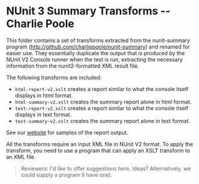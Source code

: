 # NUnit 3 Summary Transforms -- Charlie Poole

This folder contains a set of transforms extracted from the nunit-summary program (http://github.com/charliepoole/nunit-summary) and renamed for easier use. They essentially duplicate the output that is produced by the NUnit V2 Console runner when the test is run, extracting the necessary information from the nunit2-formatted XML result file.

The following transforms are included:

* `html-report-v2.xslt` creates a report similar to what the console itself displays in html format.
* `html-summary-v2.xslt` creates the summary report alone in html format.
* `text-report-v2.xslt` creates a report similar to what the console itself displays in text format.
* `text-summary-v2.xslt` creates the summary report alone in text format.

See our [website](http://nunit.org/nunit-summary) for samples of the report output.

All the transforms require an input XML file in NUnit V2 format. To apply the transform, you need to use a program that can apply an XSLT transform to an XML file.

> Reviewers: I'd like to offer suggestions here. Ideas? Alternatively, we could supply a program (I have one).
